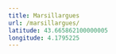```yaml
---
title: Marsillargues
url: /marsillargues/
latitude: 43.665862100000005
longitude: 4.1795225
---
```


